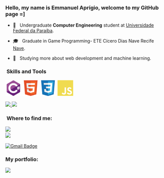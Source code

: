 <h3> Hello, my name is Emmanuel Aprígio, welcome to my GitHub page =] </h3>
 

- 📖 &nbsp; Undergraduate **Computer Engineering** student at <a href="https://www.ufpb.br/">Universidade Federal da Paraíba</a>.

- 🎓 &nbsp; Graduate in Game Programming- ETE Cícero Dias Nave Recife <a href="[https://oifuturo.org.br/programas/nave/](https://oifuturo.org.br/programas/nave/)">Nave</a>.

- 🌱 &nbsp; Studying more about web development and machine learning.

  

<h3> &nbsp;Skills and Tools</h3>

<div style="display: inline_block">
	  <img align="center" alt="Emmano-Csharp" height="50" width="50" src="https://raw.githubusercontent.com/devicons/devicon/master/icons/csharp/csharp-original.svg">
	  <img align="center" alt="Emmano-HTML" height="50" width="50" src="https://raw.githubusercontent.com/devicons/devicon/master/icons/html5/html5-original.svg">
	  <img align="center" alt="Emmano-CSS" height="50" width="50" src="https://raw.githubusercontent.com/devicons/devicon/master/icons/css3/css3-original.svg">
	  <img align="center" alt="Emmano-Js" height="50" width="50" src="https://raw.githubusercontent.com/devicons/devicon/master/icons/javascript/javascript-plain.svg">
 </div>
<br/>
<div>
  <a href="https://github.com/emmano2997">
  <img height="180em" src="https://github-readme-stats.vercel.app/api?username=emmano2997&show_icons=true&theme=dracula&include_all_commits=true&count_private=true"/>
  <img height="180em" src="https://github-readme-stats.vercel.app/api/top-langs/?username=emmano2997&layout=compact&langs_count=7&theme=dracula"/>
</div>
</a>

<h3> &nbsp;Where to find me: </h3>

<div> 
<a href="https://www.linkedin.com/in/emmanuel-apr%C3%ADgio-cavalcanti-dos-santos-52a8871b8/" target="_blank"><img src="https://img.shields.io/badge/-LinkedIn-%230077B5?style=for-the-badge&logo=linkedin&logoColor=white" target="_blank"></a> 
 </br>
<a href="https://www.instagram.com/emmano.png/" target="_blank"><img src="https://img.shields.io/badge/Instagram-E4405F?style=for-the-badge&logo=instagram&logoColor=white" target="_blank"></a>

[![Gmail Badge](https://img.shields.io/badge/-emmanuel.cavalcanti2003@gmail.com-c14438?style=flat-square&logo=Gmail&logoColor=white&link=mailto:emmanuel.cavalcanti2003@gmail.com)](mailto:emmanuel.cavalcanti2003@gmail.com)

<h3> My portfolio: </h3> 
 <a href="https://emmano2997.github.io/"> 
   <img src="https://img.icons8.com/cotton/64/000000/website.png"
 </a>
 

</div>

